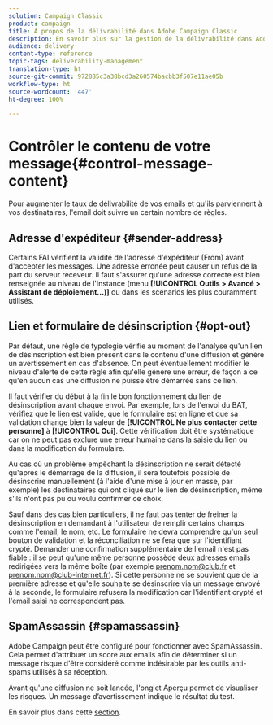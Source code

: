```yaml
---
solution: Campaign Classic
product: campaign
title: A propos de la délivrabilité dans Adobe Campaign Classic
description: En savoir plus sur la gestion de la délivrabilité dans Adobe Campaign Classic.
audience: delivery
content-type: reference
topic-tags: deliverability-management
translation-type: ht
source-git-commit: 972885c3a38bcd3a260574bacbb3f507e11ae05b
workflow-type: ht
source-wordcount: '447'
ht-degree: 100%

---
```



# Contrôler le contenu de votre message{#control-message-content}

Pour augmenter le taux de délivrabilité de vos emails et qu&#39;ils parviennent à vos destinataires, l&#39;email doit suivre un certain nombre de règles.

## Adresse d&#39;expéditeur {#sender-address}

Certains FAI vérifient la validité de l&#39;adresse d&#39;expéditeur (From) avant d&#39;accepter les messages. Une adresse erronée peut causer un refus de la part du serveur receveur. Il faut s&#39;assurer qu&#39;une adresse correcte est bien renseignée au niveau de l&#39;instance (menu **[!UICONTROL Outils > Avancé > Assistant de déploiement...)]** ou dans les scénarios les plus couramment utilisés.

## Lien et formulaire de désinscription {#opt-out}

Par défaut, une règle de typologie vérifie au moment de l&#39;analyse qu&#39;un lien de désinscription est bien présent dans le contenu d&#39;une diffusion et génère un avertissement en cas d&#39;absence. On peut éventuellement modifier le niveau d&#39;alerte de cette règle afin qu&#39;elle génère une erreur, de façon à ce qu&#39;en aucun cas une diffusion ne puisse être démarrée sans ce lien.

Il faut vérifier du début à la fin le bon fonctionnement du lien de désinscription avant chaque envoi. Par exemple, lors de l&#39;envoi du BAT, vérifiez que le lien est valide, que le formulaire est en ligne et que sa validation change bien la valeur de **[!UICONTROL Ne plus contacter cette personne]** à **[!UICONTROL Oui]**. Cette vérification doit être systématique car on ne peut pas exclure une erreur humaine dans la saisie du lien ou dans la modification du formulaire.

Au cas où un problème empêchant la désinscription ne serait détecté qu&#39;après le démarrage de la diffusion, il sera toutefois possible de désinscrire manuellement (à l&#39;aide d&#39;une mise à jour en masse, par exemple) les destinataires qui ont cliqué sur le lien de désinscription, même s&#39;ils n&#39;ont pas pu ou voulu confirmer ce choix.

Sauf dans des cas bien particuliers, il ne faut pas tenter de freiner la désinscription en demandant à l&#39;utilisateur de remplir certains champs comme l&#39;email, le nom, etc. Le formulaire ne devra comprendre qu&#39;un seul bouton de validation et la réconciliation ne se fera que sur l&#39;identifiant crypté. Demander une confirmation supplémentaire de l&#39;email n&#39;est pas fiable : il se peut qu&#39;une même personne possède deux adresses emails redirigées vers la même boîte (par exemple prenom.nom@club.fr et prenom.nom@club-internet.fr). Si cette personne ne se souvient que de la première adresse et qu&#39;elle souhaite se désinscrire via un message envoyé à la seconde, le formulaire refusera la modification car l&#39;identifiant crypté et l&#39;email saisi ne correspondent pas.

## SpamAssassin {#spamassassin}

Adobe Campaign peut être configuré pour fonctionner avec SpamAssassin. Cela permet d&#39;attribuer un score aux emails afin de déterminer si un message risque d&#39;être considéré comme indésirable par les outils anti-spams utilisés à sa réception.

Avant qu&#39;une diffusion ne soit lancée, l&#39;onglet Aperçu permet de visualiser les risques. Un message d’avertissement indique le résultat du test.

En savoir plus dans cette [section](../../delivery/using/spamassassin.md).